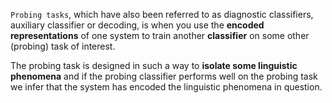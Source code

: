 `Probing tasks`, which have also been referred to as diagnostic classifiers, auxiliary classifier or decoding, is when you use the __encoded representations__ of one system to train another __classifier__ on some other (probing) task of interest. 

The probing task is designed in such a way to __isolate some linguistic phenomena__ and if the probing classifier performs well on the probing task we infer that the system has encoded the linguistic phenomena in question. 
